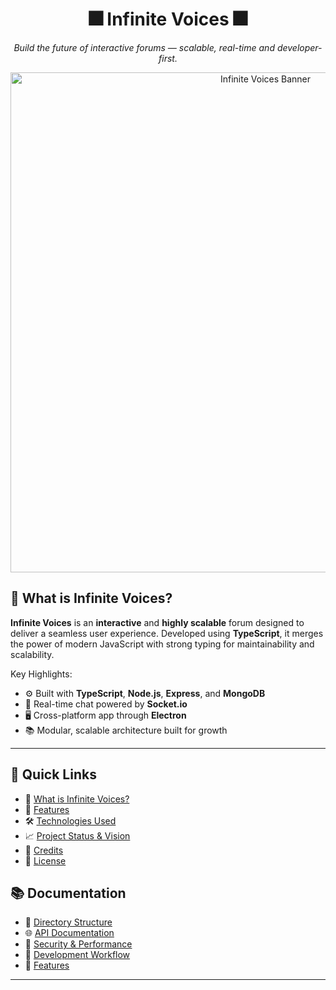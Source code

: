 <h1 align="center">🎆 Infinite Voices 🎆</h1>

<p align="center">
  <em>Build the future of interactive forums — scalable, real-time and developer-first.</em>
</p>

<p align="center">
  <img src="https://github.com/user-attachments/assets/46fac813-f031-4270-beb1-86cb507e4ead" alt="Infinite Voices Banner" width="800">
</p>

## 🎉 What is **Infinite Voices**?

**Infinite Voices** is an **interactive** and **highly scalable** forum designed to deliver a seamless user experience. Developed using **TypeScript**, it merges the power of modern JavaScript with strong typing for maintainability and scalability.

Key Highlights:
- ⚙️ Built with **TypeScript**, **Node.js**, **Express**, and **MongoDB**
- 💬 Real-time chat powered by **Socket.io**
- 🖥️ Cross-platform app through **Electron**
- 📚 Modular, scalable architecture built for growth

---

## 📌 Quick Links

- 🔎 [What is Infinite Voices?](#-what-is-infinite-voices)
- 🚀 [Features](docs/FEATURES.md)
- 🛠️ [Technologies Used](docs/skills--technologies-used.md)
- 📈 [Project Status & Vision](docs/current-status.md)
- 📃 [Credits](docs/credits.md)
- 📜 [License](LICENSE.md)

## 📚 Documentation

- 📂 [Directory Structure](docs/DIRECTORY.md)
- 🌐 [API Documentation](docs/API.md)
- 🔐 [Security & Performance](SECURITY.md)
- 🔄 [Development Workflow](docs/WORKFLOW.md)
- 🚀 [Features](docs/FEATURES.md)


---
